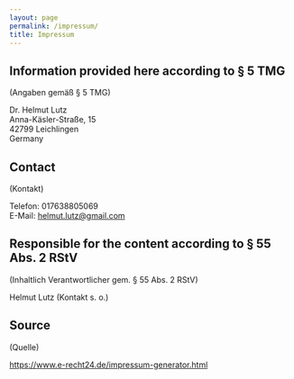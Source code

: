 ```yaml
---
layout: page
permalink: /impressum/
title: Impressum
---
```


## Information provided here according to § 5 TMG
(Angaben gemäß § 5 TMG)  
  
Dr. Helmut Lutz  
Anna-Käsler-Straße, 15  
42799 Leichlingen  
Germany

## Contact
(Kontakt)  
  
Telefon: 017638805069  
E-Mail: helmut.lutz@gmail.com

## Responsible for the content according to § 55 Abs. 2 RStV
(Inhaltlich Verantwortlicher gem. § 55 Abs. 2 RStV)  
  
Helmut Lutz (Kontakt s. o.)

## Source
(Quelle)  
  
https://www.e-recht24.de/impressum-generator.html